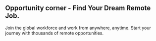 ## Opportunity corner - Find Your Dream Remote Job.

Join the global workforce and work from anywhere, anytime. Start your journey with thousands of remote opportunities.
